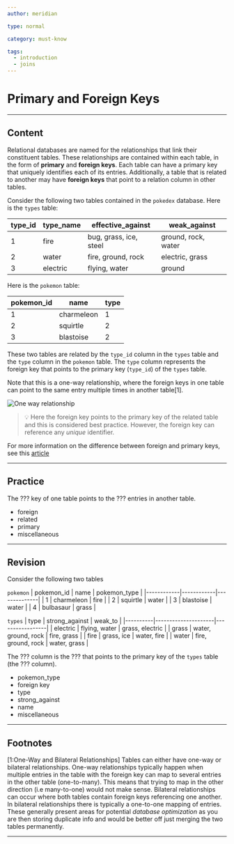 ```yaml
---
author: meridian

type: normal

category: must-know

tags:
  - introduction
  - joins
---
```


# Primary and Foreign Keys

---

## Content

Relational databases are named for the relationships that link their constituent tables. These relationships are contained within each table, in the form of **primary** and **foreign keys**. 
Each table can have a primary key that uniquely identifies each of its entries. Additionally, a table that is related to another may have **foreign keys** that point to a relation column in other tables.

Consider the following two tables contained in the `pokedex` database.
Here is the `types` table:

| type_id | type_name | effective_against      | weak_against        |
|---------|-----------|------------------------|---------------------|
| 1       | fire      | bug, grass, ice, steel | ground, rock, water |
| 2       | water     | fire, ground, rock     | electric, grass     |
| 3       | electric  | flying, water          | ground              |

Here is the `pokemon` table:

| pokemon_id | name       | type |
|------------|------------|------|
| 1          | charmeleon | 1    |
| 2          | squirtle   | 2    |
| 3          | blastoise  | 2    |

These two tables are related by the `type_id` column in the `types` table and the `type` column in the `pokemon` table. The `type` column represents the foreign key that points to the primary key (`type_id`)
of the `types` table. 

Note that this is a one-way relationship, where the foreign keys in one table can point to the same entry multiple times in another table[1].

![One way relationship](https://img.enkipro.com/813b53a0a79a702e8bed259c539c8b54.png)

> 💡 Here the foreign key points to the primary key of the related table and this is considered best practice. However, the foreign key can reference any *unique* identifier.

For more information on the difference between foreign and primary keys, see this [article](https://www.dotnettricks.com/learn/sqlserver/difference-between-primary-key-and-foreign-key)

--- 

## Practice

The ??? key of one table points to the ??? entries in another table. 

- foreign
- related
- primary
- miscellaneous

---

## Revision

Consider the following two tables

`pokemon`
| pokemon_id | name       | pokemon_type |
|------------|------------|--------------|
| 1          | charmeleon | fire         |
| 2          | squirtle   | water        |
| 3          | blastoise  | water        |
| 4          | bulbasaur  | grass        |

`types`
| type     | strong_against      | weak_to         |
|----------|---------------------|-----------------|
| electric | flying, water       | grass, electric |
| grass    | water, ground, rock | fire, grass     |
| fire     | grass, ice          | water, fire     |
| water    | fire, ground, rock  | water, grass    |

The ??? column is the ??? that points to the primary key of the `types` table (the ??? column).

- pokemon_type
- foreign key
- type
- strong_against
- name
- miscellaneous

---

## Footnotes

[1:One-Way and Bilateral Relationships]
Tables can either have one-way or bilateral relationships. One-way relationships typically happen when multiple entries in the table with the foreign key can map to several entries in the other table (one-to-many). This means that trying to map in the other direction (i.e many-to-one) would not make sense. Bilateral relationships can occur where both tables contain foreign keys referencing one another.
In bilateral relationships there is typically a one-to-one mapping of entries. These generally present areas for potential *database optimization* as you are then storing duplicate info and would be better off just merging the two tables permanently.


---